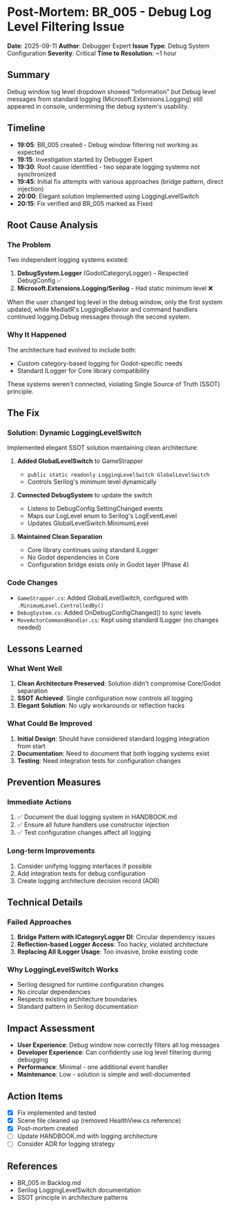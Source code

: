 # Post-Mortem: BR_005 - Debug Log Level Filtering Issue

**Date**: 2025-09-11
**Author**: Debugger Expert
**Issue Type**: Debug System Configuration
**Severity**: Critical
**Time to Resolution**: ~1 hour

## Summary
Debug window log level dropdown showed "Information" but Debug level messages from standard logging (Microsoft.Extensions.Logging) still appeared in console, undermining the debug system's usability.

## Timeline
- **19:05**: BR_005 created - Debug window filtering not working as expected
- **19:15**: Investigation started by Debugger Expert
- **19:30**: Root cause identified - two separate logging systems not synchronized
- **19:45**: Initial fix attempts with various approaches (bridge pattern, direct injection)
- **20:00**: Elegant solution implemented using LoggingLevelSwitch
- **20:15**: Fix verified and BR_005 marked as Fixed

## Root Cause Analysis

### The Problem
Two independent logging systems existed:
1. **DebugSystem.Logger** (GodotCategoryLogger) - Respected DebugConfig ✅
2. **Microsoft.Extensions.Logging/Serilog** - Had static minimum level ❌

When the user changed log level in the debug window, only the first system updated, while MediatR's LoggingBehavior and command handlers continued logging Debug messages through the second system.

### Why It Happened
The architecture had evolved to include both:
- Custom category-based logging for Godot-specific needs
- Standard ILogger<T> for Core library compatibility

These systems weren't connected, violating Single Source of Truth (SSOT) principle.

## The Fix

### Solution: Dynamic LoggingLevelSwitch
Implemented elegant SSOT solution maintaining clean architecture:

1. **Added GlobalLevelSwitch** to GameStrapper
   - `public static readonly LoggingLevelSwitch GlobalLevelSwitch`
   - Controls Serilog's minimum level dynamically

2. **Connected DebugSystem** to update the switch
   - Listens to DebugConfig.SettingChanged events
   - Maps our LogLevel enum to Serilog's LogEventLevel
   - Updates GlobalLevelSwitch.MinimumLevel

3. **Maintained Clean Separation**
   - Core library continues using standard ILogger<T>
   - No Godot dependencies in Core
   - Configuration bridge exists only in Godot layer (Phase 4)

### Code Changes
- `GameStrapper.cs`: Added GlobalLevelSwitch, configured with `.MinimumLevel.ControlledBy()`
- `DebugSystem.cs`: Added OnDebugConfigChanged() to sync levels
- `MoveActorCommandHandler.cs`: Kept using standard ILogger (no changes needed)

## Lessons Learned

### What Went Well
1. **Clean Architecture Preserved**: Solution didn't compromise Core/Godot separation
2. **SSOT Achieved**: Single configuration now controls all logging
3. **Elegant Solution**: No ugly workarounds or reflection hacks

### What Could Be Improved
1. **Initial Design**: Should have considered standard logging integration from start
2. **Documentation**: Need to document that both logging systems exist
3. **Testing**: Need integration tests for configuration changes

## Prevention Measures

### Immediate Actions
1. ✅ Document the dual logging system in HANDBOOK.md
2. ✅ Ensure all future handlers use constructor injection
3. ✅ Test configuration changes affect all logging

### Long-term Improvements
1. Consider unifying logging interfaces if possible
2. Add integration tests for debug configuration
3. Create logging architecture decision record (ADR)

## Technical Details

### Failed Approaches
1. **Bridge Pattern with ICategoryLogger DI**: Circular dependency issues
2. **Reflection-based Logger Access**: Too hacky, violated architecture
3. **Replacing All ILogger Usage**: Too invasive, broke existing code

### Why LoggingLevelSwitch Works
- Serilog designed for runtime configuration changes
- No circular dependencies
- Respects existing architecture boundaries
- Standard pattern in Serilog documentation

## Impact Assessment
- **User Experience**: Debug window now correctly filters all log messages
- **Developer Experience**: Can confidently use log level filtering during debugging
- **Performance**: Minimal - one additional event handler
- **Maintenance**: Low - solution is simple and well-documented

## Action Items
- [x] Fix implemented and tested
- [x] Scene file cleaned up (removed HealthView.cs reference)
- [x] Post-mortem created
- [ ] Update HANDBOOK.md with logging architecture
- [ ] Consider ADR for logging strategy

## References
- BR_005 in Backlog.md
- Serilog LoggingLevelSwitch documentation
- SSOT principle in architecture patterns